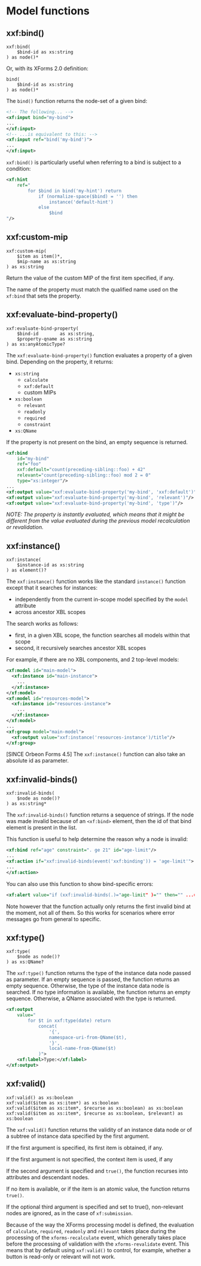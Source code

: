 # Model functions



## xxf:bind()

```xpath
xxf:bind(
    $bind-id as xs:string
) as node()*
```

Or, with its XForms 2.0 definition:

```xpath
bind(
    $bind-id as xs:string
) as node()*
```

The `bind()` function returns the node-set of a given bind:

```xml
<!-- The following... -->
<xf:input bind="my-bind">
...
</xf:input>
<!-- ...is equivalent to this: -->
<xf:input ref="bind('my-bind')">
...
</xf:input>
```

`xxf:bind()` is particularly useful when referring to a bind is subject to a condition:

```xml
<xf:hint
    ref="
        for $bind in bind('my-hint') return
            if (normalize-space($bind) = '') then
                instance('default-hint')
            else
                $bind
"/>
```

## xxf:custom-mip

```xpath
xxf:custom-mip(
    $item as item()*,
    $mip-name as xs:string
) as xs:string
```

Return the value of the custom MIP of the first item specified, if any.

The name of the property must match the qualified name used on the `xf:bind` that sets the property.

## xxf:evaluate-bind-property()

```xpath
xxf:evaluate-bind-property(
    $bind-id        as xs:string,
    $property-qname as xs:string
) as xs:anyAtomicType?
```

The `xxf:evaluate-bind-property()` function evaluates a property of a given bind. Depending on the property, it returns:

* `xs:string`
    * `calculate`
    * `xxf:default`
    * custom MIPs
* `xs:boolean`
    * `relevant`
    * `readonly`
    * `required`
    * `constraint`
* `xs:QName`

If the property is not present on the bind, an empty sequence is returned.

```xml
<xf:bind
    id="my-bind"
    ref="foo"
    xxf:default="count(preceding-sibling::foo) + 42"
    relevant="count(preceding-sibling::foo) mod 2 = 0"
    type="xs:integer"/>
...
<xf:output value="xxf:evaluate-bind-property('my-bind', 'xxf:default')"/>
<xf:output value="xxf:evaluate-bind-property('my-bind', 'relevant')"/>
<xf:output value="xxf:evaluate-bind-property('my-bind', 'type')"/>
```

_NOTE: The property is instantly evaluated, which means that it might be different from the value evaluated during the previous model recalculation or revalidation._

## xxf:instance()

```xpath
xxf:instance(
    $instance-id as xs:string
) as element()?
```

The `xxf:instance()` function works like the standard `instance()` function except that it searches for instances:

* independently from the current in-scope model specified by the `model` attribute
* across ancestor XBL scopes

The search works as follows:

* first, in a given XBL scope, the function searches all models within that scope
* second, it recursively searches ancestor XBL scopes

For example, if there are no XBL components, and 2 top-level models:

```xml
<xf:model id="main-model">
  <xf:instance id="main-instance">
    ...
  </xf:instance>
</xf:model>
<xf:model id="resources-model">
  <xf:instance id="resources-instance">
    ...
  </xf:instance>
</xf:model>
...
<xf:group model="main-model">
  <xf:output value="xxf:instance('resources-instance')/title"/>
</xf:group>
```

[SINCE Orbeon Forms 4.5] The `xxf:instance()` function can also take an absolute id as parameter.

## xxf:invalid-binds()

```xpath
xxf:invalid-binds(
    $node as node()?
) as xs:string*
```

The `xxf:invalid-binds()` function returns a sequence of strings. If the node was made invalid because of an `<xf:bind>` element, then the id of that bind element is present in the list.

This function is useful to help determine the reason why a node is invalid:

```xml
<xf:bind ref="age" constraint=". ge 21" id="age-limit"/>
...
<xf:action if="xxf:invalid-binds(event('xxf:binding')) = 'age-limit'">
...
</xf:action>
```

You can also use this function to show bind-specific errors:

```xml
<xf:alert value="if (xxf:invalid-binds(.)="age-limit" )="" then="" ...="" else="" ..."="">
```

Note however that the function actually only returns the first invalid bind at the moment, not all of them. So this works for scenarios where error messages go from general to specific.

## xxf:type()

```xpath
xxf:type(
    $node as node()?
) as xs:QName?
```

The `xxf:type()` function returns the type of the instance data node passed as parameter. If an empty sequence is passed, the function returns an empty sequence. Otherwise, the type of the instance data node is searched. If no type information is available, the function returns an empty sequence. Otherwise, a QName associated with the type is returned.

```xml
<xf:output
    value="
        for $t in xxf:type(date) return
            concat(
                '{',
                namespace-uri-from-QName($t),
                '}',
                local-name-from-QName($t)
            )">
    <xf:label>Type:</xf:label>
</xf:output>
```

## xxf:valid()

```xpath
xxf:valid() as xs:boolean
xxf:valid($item as xs:item*) as xs:boolean
xxf:valid($item as xs:item*, $recurse as xs:boolean) as xs:boolean
xxf:valid($item as xs:item*, $recurse as xs:boolean, $relevant) as xs:boolean
```

The `xxf:valid()` function returns the validity of an instance data node or of a subtree of instance data specified by the first argument.

If the first argument is specified, its first item is obtained, if any.

If the first argument is not specified, the context item is used, if any

If the second argument is specified and `true()`, the function recurses into attributes and descendant nodes.

If no item is available, or if the item is an atomic value, the function returns `true()`.

If the optional third argument is specified and set to true(), non-relevant nodes are ignored, as in the case of `xf:submission`.

Because of the way the XForms processing model is defined, the evaluation of `calculate`, `required`, `readonly` and `relevant` takes place during the processing of the `xforms-recalculate` event, which generally takes place before the processing of validation with the `xforms-revalidate` event. This means that by default using `xxf:valid()` to control, for example, whether a button is read-only or relevant will not work.
